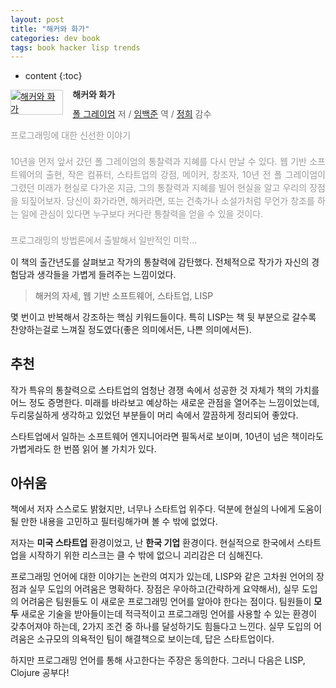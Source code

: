 ```yaml
---
layout: post
title: "해커와 화가"
categories: dev book
tags: book hacker lisp trends
---
```


* content
{:toc}

<div style="clear:left;text-align:left;"><div style="float:left;margin:0 15px 5px 0;"><a href="http://www.yes24.com/24/Goods/11775130" style="display:inline-block;overflow:hidden;border:solid 1px #ccc;" target="_blank"><img style="margin:-1px;vertical-align:top;" src="http://image.yes24.com/goods/11775130/M" border="0" alt="해커와 화가"></a></div><div><p style="line-height:1.2em;color:#333;font-size:14px;font-weight:bold;">해커와 화가</p><p style="margin-top:5px;line-height:1.2em;color:#666;"><a href="http://www.yes24.com//SearchCorner/Result?domain=ALL&author_yn=Y&query=%c6%fa+%b1%d7%b7%b9%c0%cc%be%f6" target="_blank">폴 그레이엄</a> 저 / <a href="http://www.yes24.com//SearchCorner/Result?domain=ALL&author_yn=Y&query=%c0%d3%b9%e9%c1%d8" target="_blank">임백준</a> 역 / <a href="http://www.yes24.com//SearchCorner/Result?domain=ALL&author_yn=Y&query=%c1%a4%c8%f1" target="_blank">정희</a> 감수</p><p style="margin-top:14px;line-height:1.5em;text-align:justify;color:#999;">프로그래밍에 대한 신선한 이야기<br/><br/>10년을 먼저 앞서 갔던 폴 그레이엄의 통찰력과 지혜를 다시 만날 수 있다. 웹 기반 소프트웨어의 출현, 작은 컴퓨터, 스타트업의 강점, 메이커, 창조자, 10년 전 폴 그레이엄이 그렸던 미래가 현실로 다가온 지금, 그의 통찰력과 지혜를 빌어 현실을 알고 우리의 장점을 되짚어보자. 당신이 화가라면, 해커라면, 또는 건축가나 소설가처럼 무언가 창조를 하는 일에 관심이 있다면 누구보다 커다란 통찰력을 얻을 수 있을 것이다.<br/><br/>프로그래밍의 방법론에서 출발해서 일반적인 미학...</p></div></div>


이 책의 출간년도를 살펴보고 작가의 통찰력에 감탄했다. 전체적으로 작가가 자신의 경험담과 생각들을 가볍게 들려주는 느낌이었다.

> 해커의 자세, 웹 기반 소프트웨어, 스타트업, LISP

몇 번이고 반복해서 강조하는 핵심 키워드들이다. 특히 LISP는 책 뒷 부분으로 갈수록 찬양하는걸로 느껴질 정도였다(좋은 의미에서든, 나쁜 의미에서든).

<!--more-->

## 추천

작가 특유의 통찰력으로 스타트업의 엄청난 경쟁 속에서 성공한 것 자체가 책의 가치를 어느 정도 증명한다. 미래를 바라보고 예상하는 새로운 관점을 열어주는 느낌이었는데, 두리뭉실하게 생각하고 있었던 부분들이 머리 속에서 깔끔하게 정리되어 좋았다.

스타트업에서 일하는 소프트웨어 엔지니어라면 필독서로 보이며, 10년이 넘은 책이라도 가볍게라도 한 번쯤 읽어 볼 가치가 있다.

## 아쉬움

책에서 저자 스스로도 밝혔지만, 너무나 스타트업 위주다. 덕분에 현실의 나에게 도움이 될 만한 내용을 고민하고 필터링해가며 볼 수 밖에 없었다.

저자는 **미국 스타트업** 환경이었고, 난 **한국 기업** 환경이다. 현실적으로 한국에서 스타트업을 시작하기 위한 리스크는 클 수 밖에 없으니 괴리감은 더 심해진다.

프로그래밍 언어에 대한 이야기는 논란의 여지가 있는데, LISP와 같은 고차원 언어의 장점과 실무 도입의 어려움은 명확하다. 장점은 우아하고(간략하게 요약해서), 실무 도입의 어려움은 팀원들도 이 새로운 프로그래밍 언어를 알아야 한다는 점이다. 팀원들이 **모두** 새로운 기술을 받아들이는데 적극적이고 프로그래밍 언어를 사용할 수 있는 환경이 갖추어져야 하는데, 2가지 조건 중 하나를 달성하기도 힘들다고 느낀다. 실무 도입의 어려움은 소규모의 의욕적인 팀이 해결책으로 보이는데, 답은 스타트업이다.

하지만 프로그래밍 언어를 통해 사고한다는 주장은 동의한다. 그러니 다음은 LISP, Clojure 공부다!